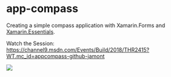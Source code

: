 # app-compass
Creating a simple compass application with Xamarin.Forms and [Xamarin.Essentials](http://github.com/xamarin/Essentials).

Watch the Session: https://channel9.msdn.com/Events/Build/2018/THR2415?WT.mc_id=appcompass-github-jamont

![](art/CompassApp.png)
